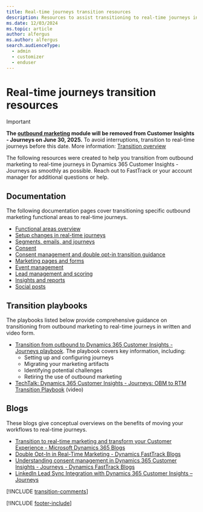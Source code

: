 ```yaml
---
title: Real-time journeys transition resources
description: Resources to assist transitioning to real-time journeys in Dynamics 365 Customer Insights - Journeys.
ms.date: 12/03/2024
ms.topic: article
author: alfergus
ms.author: alfergus
search.audienceType: 
  - admin
  - customizer
  - enduser
---
```


# Real-time journeys transition resources

> [!IMPORTANT]
> **The [outbound marketing](user-guide.md) module will be removed from Customer Insights - Journeys on June 30, 2025.** To avoid interruptions, transition to real-time journeys before this date. More information: [Transition overview](transition-overview.md)

The following resources were created to help you transition from outbound marketing to real-time journeys in Dynamics 365 Customer Insights - Journeys as smoothly as possible. Reach out to FastTrack or your account manager for additional questions or help.

## Documentation

The following documentation pages cover transitioning specific outbound marketing functional areas to real-time journeys.

- [Functional areas overview](transition-walkthrough-functional.md)
- [Setup changes in real-time journeys](transition-walkthrough-setup.md)
- [Segments, emails, and journeys](transition-walkthrough-segments.md)
- [Consent](transition-walkthrough-consent.md)
- [Consent management and double opt-in transition guidance](real-time-marketing-consent-transition.md)
- [Marketing pages and forms](transition-walkthrough-forms.md)
- [Event management](transition-walkthrough-events.md)
- [Lead management and scoring](transition-walkthrough-leads.md)
- [Insights and reports](transition-walkthrough-insights.md)
- [Social posts](transition-walkthrough-social-posts.md)

## Transition playbooks

The playbooks listed below provide comprehensive guidance on transitioning from outbound marketing to real-time journeys in written and video form.

- [Transition from outbound to Dynamics 365 Customer Insights - Journeys playbook](https://community.dynamics.com/blogs/post/?postid=1b4394d5-7764-4484-aba9-c7f972292c10). The playbook covers key information, including:
    - Setting up and configuring journeys
    - Migrating your marketing artifacts
    - Identifying potential challenges
    - Retiring the use of outbound marketing
- [TechTalk: Dynamics 365 Customer Insights - Journeys: OBM to RTM Transition Playbook](/shows/dynamics-365-fasttrack-architecture-insights/dynamics-365-marketing-obm-to-rtm-transition-playbook) (video)

## Blogs

These blogs give conceptual overviews on the benefits of moving your workflows to real-time journeys.

- [Transition to real-time marketing and transform your Customer Experience - Microsoft Dynamics 365 Blogs](https://cloudblogs.microsoft.com/dynamics365/it/2023/07/18/transition-to-real-time-marketing-and-transform-your-customer-experience/)
- [Double Opt-In in Real-Time Marketing - Dynamics FastTrack Blogs](https://community.dynamics.com/blogs/post/?postid=24df8cbc-5724-4734-b898-24cfe57d3c33)
- [Understanding consent management in Dynamics 365 Customer Insights - Journeys - Dynamics FastTrack Blogs](https://community.dynamics.com/blogs/post/?postid=8b2a4ee8-1069-ee11-a81c-000d3a7a1a66)
- [LinkedIn Lead Sync Integration with Dynamics 365 Customer Insights – Journeys](https://community.dynamics.com/blogs/post/?postid=fb6ed89f-67a1-ef11-8a69-7c1e520b1f9b)

[!INCLUDE [transition-comments](./includes/transition-comments.md)]

[!INCLUDE [footer-include](./includes/footer-banner.md)]
